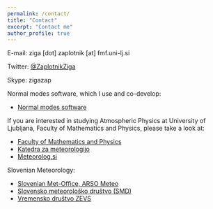 ```yaml
---
permalink: /contact/
title: "Contact"
excerpt: "Contact me"
author_profile: true
---
```

E-mail: ziga [dot] zaplotnik [at] fmf.uni-lj.si

Twitter: [@ZaplotnikZiga](https://twitter.com/ZaplotnikZiga)

Skype: zigazap

Normal modes software, which I use and co-develop:
* [Normal modes software](https://modes.cen.uni-hamburg.de/)

If you are interested in studying Atmospheric Physics at University of Ljubljana, Faculty of Mathematics and Physics, please take a look at:
* [Faculty of Mathematics and Physics](https://www.fmf.uni-lj.si/en/)
* [Katedra za meteorologijo](https://meteo.fmf.uni-lj.si/)
* [Meteorolog.si](http://meteorolog.si/)

Slovenian Meteorology:
* [Slovenian Met-Office, ARSO Meteo](http://meteo.arso.gov.si/met/sl/weather/)
* [Slovensko meteorološko društvo (SMD)](http://www.meteo-drustvo.si/o-nas/)
* [Vremensko društvo ZEVS](http://forum.zevs.si/index.php)
